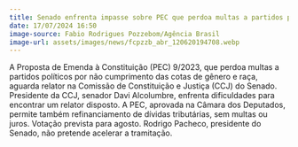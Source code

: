 ```yaml
---
title: Senado enfrenta impasse sobre PEC que perdoa multas a partidos políticos por descumprimento de cotas
date: 17/07/2024 16:50
image-source: Fabio Rodrigues Pozzebom/Agência Brasil
image-url: assets/images/news/fcpzzb_abr_120620194708.webp
---
```


A Proposta de Emenda à Constituição (PEC) 9/2023, que perdoa multas a partidos políticos por não cumprimento das cotas de gênero e raça, aguarda relator na Comissão de Constituição e Justiça (CCJ) do Senado. Presidente da CCJ, senador Davi Alcolumbre, enfrenta dificuldades para encontrar um relator disposto. A PEC, aprovada na Câmara dos Deputados, permite também refinanciamento de dívidas tributárias, sem multas ou juros. Votação prevista para agosto. Rodrigo Pacheco, presidente do Senado, não pretende acelerar a tramitação.